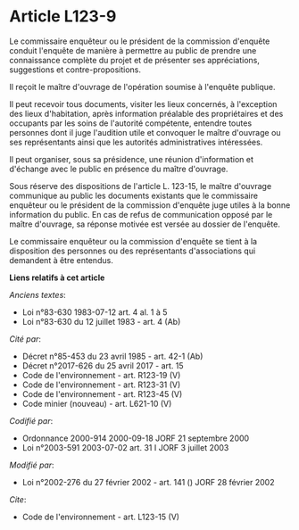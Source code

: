 # Article L123-9

Le commissaire enquêteur ou le président de la commission d'enquête conduit l'enquête de manière à permettre au public de
prendre une connaissance complète du projet et de présenter ses appréciations, suggestions et contre-propositions.

Il reçoit le maître d'ouvrage de l'opération soumise à l'enquête publique.

Il peut recevoir tous documents, visiter les lieux concernés, à l'exception des lieux d'habitation, après information
préalable des propriétaires et des occupants par les soins de l'autorité compétente, entendre toutes personnes dont il juge
l'audition utile et convoquer le maître d'ouvrage ou ses représentants ainsi que les autorités administratives intéressées.

Il peut organiser, sous sa présidence, une réunion d'information et d'échange avec le public en présence du maître d'ouvrage.

Sous réserve des dispositions de l'article L. 123-15, le maître d'ouvrage communique au public les documents existants que le
commissaire enquêteur ou le président de la commission d'enquête juge utiles à la bonne information du public. En cas de
refus de communication opposé par le maître d'ouvrage, sa réponse motivée est versée au dossier de l'enquête.

Le commissaire enquêteur ou la commission d'enquête se tient à la disposition des personnes ou des représentants
d'associations qui demandent à être entendus.

**Liens relatifs à cet article**

_Anciens textes_:

  - Loi n°83-630 1983-07-12 art. 4 al. 1 à 5
  - Loi n°83-630 du 12 juillet 1983 - art. 4 (Ab)

_Cité par_:

  - Décret n°85-453 du 23 avril 1985 - art. 42-1 (Ab)
  - Décret n°2017-626 du 25 avril 2017 - art. 15
  - Code de l'environnement - art. R123-19 (V)
  - Code de l'environnement - art. R123-31 (V)
  - Code de l'environnement - art. R123-45 (V)
  - Code minier (nouveau) - art. L621-10 (V)

_Codifié par_:

  - Ordonnance 2000-914 2000-09-18 JORF 21 septembre 2000
  - Loi n°2003-591 2003-07-02 art. 31 I JORF 3 juillet 2003

_Modifié par_:

  - Loi n°2002-276 du 27 février 2002 - art. 141 () JORF 28 février 2002

_Cite_:

  - Code de l'environnement - art. L123-15 (V)

